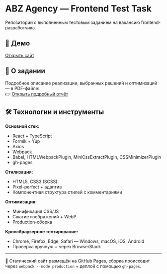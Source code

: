 # ABZ Agency — Frontend Test Task

Репозиторий с выполненным тестовым заданием на вакансию frontend-разработчика.

## 🔗 Демо
[Открыть сайт](https://marinasmirnova2406.github.io/abz-agency-test-task/)

## 📄 О задании
Подробное описание реализации, выбранных решений и оптимизаций — в PDF-файле:  
👉 [Открыть подробный отчёт](https://drive.google.com/file/d/1PC_wyRjXeA79-sXZmvzjM0Mbb3u1Vgc3/view?usp=sharing)

## 🛠 Технологии и инструменты

**Основной стек:**
- React + TypeScript  
- Formik + Yup  
- Axios  
- Webpack
- Babel, HTMLWebpackPlugin, MiniCssExtractPlugin, CSSMinimizerPlugin  
- gh-pages  

**Стилизация:**
- HTML5, CSS3 (SCSS)  
- Pixel-perfect + адаптив  
- Компонентная структура стилей с комментариями  

**Оптимизация:**
- Минификация CSS/JS  
- Сжатие изображений + WebP  
- Production-сборка  

**Кроссбраузерное тестирование:**
- Chrome, Firefox, Edge, Safari — Windows, macOS, iOS, Android  
- Проверка вручную + через BrowserStack

---

📁 Статический сайт размещён на GitHub Pages, сборка происходит через `webpack --mode production` + деплой с помощью `gh-pages`.
